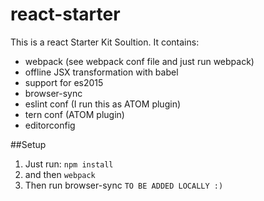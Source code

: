 # react-starter
This is a react Starter Kit Soultion. 
It contains:
* webpack (see webpack conf file and just run webpack)
* offline JSX transformation with babel
* support for es2015
* browser-sync
* eslint conf (I run this as ATOM plugin)
* tern conf (ATOM plugin)
* editorconfig

##Setup
1. Just run: `npm install`
2. and then `webpack`
3. Then run browser-sync `TO BE ADDED LOCALLY :)`


